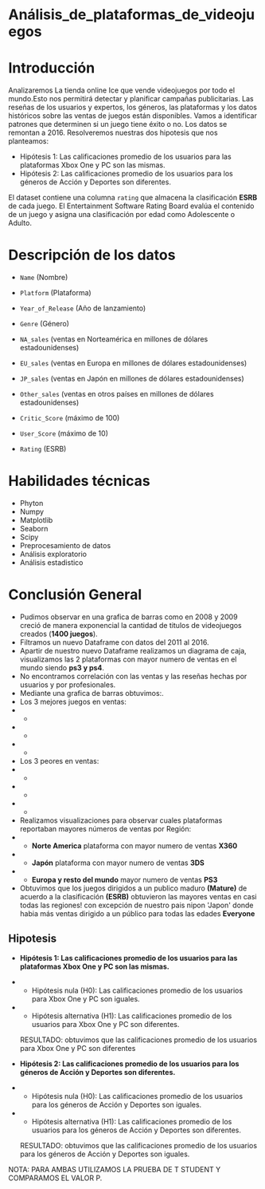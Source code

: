 # Análisis_de_plataformas_de_videojuegos
# Introducción
Analizaremos La tienda online Ice que vende videojuegos por todo el mundo.Esto nos permitirá detectar y planificar campañas publicitarias.
Las reseñas de los usuarios y expertos, los géneros, las plataformas y los datos históricos sobre las ventas de juegos están disponibles. 
Vamos a identificar patrones que determinen si un juego tiene éxito o no. Los datos se remontan a 2016. 
Resolveremos nuestras dos hipotesis que nos planteamos:
- Hipótesis 1: Las calificaciones promedio de los usuarios para las plataformas Xbox One y PC son las mismas.
- Hipótesis 2: Las calificaciones promedio de los usuarios para los géneros de Acción y Deportes son diferentes.

El dataset contiene una columna `rating` que almacena la clasificación **ESRB** de cada juego. El Entertainment Software Rating Board evalúa el contenido de un juego y asigna una clasificación por edad como Adolescente o Adulto.

# Descripción de los datos
- `Name` (Nombre)

- `Platform` (Plataforma)

- `Year_of_Release` (Año de lanzamiento)

- `Genre` (Género) 

- `NA_sales` (ventas en Norteamérica en millones de dólares estadounidenses) 

- `EU_sales` (ventas en Europa en millones de dólares estadounidenses) 

- `JP_sales` (ventas en Japón en millones de dólares estadounidenses) 

- `Other_sales` (ventas en otros países en millones de dólares estadounidenses) 

- `Critic_Score` (máximo de 100) 

- `User_Score` (máximo de 10) 

- `Rating` (ESRB)

# Habilidades técnicas
- Phyton
- Numpy
- Matplotlib
- Seaborn
- Scipy
- Preprocesamiento de datos
- Análisis exploratorio
- Análisis estadistico

# Conclusión General
- Pudimos observar en una grafica de barras como en 2008 y 2009 creció de manera exponencial la cantidad de titulos de videojuegos creados (**1400 juegos**).
- Filtramos un nuevo Dataframe con datos del 2011 al 2016.
- Apartir de nuestro nuevo Dataframe realizamos un diagrama de caja, visualizamos las 2 plataformas con mayor numero de ventas en el mundo siendo **ps3 y ps4**.
- No encontramos correlación con las ventas y las reseñas hechas por usuarios y por profesionales. 
- Mediante una grafica de barras obtuvimos:.
- Los 3 mejores juegos en ventas:
- -
- -
- -
-  Los 3 peores en ventas:
-  -
-  -
-  -
- Realizamos visualizaciones para observar cuales plataformas reportaban mayores números de ventas por Región: 
-  - **Norte America** plataforma con mayor numero de ventas **X360**
-  - **Japón**  plataforma con mayor numero de ventas **3DS** 
-  - **Europa y resto del mundo** mayor numero de ventas **PS3**
- Obtuvimos que los juegos dirigidos a un publico maduro **(Mature)** de acuerdo a la clasificación **(ESRB)**  obtuvieron las mayores ventas en casi todas las regiones! con excepción de nuestro pais nipon 'Japon' donde habia más ventas dirigido a un público para todas las edades **Everyone**
## Hipotesis

- **Hipótesis 1: Las calificaciones promedio de los usuarios para las plataformas Xbox One y PC son las mismas.**
- - Hipótesis nula (H0): Las calificaciones promedio de los usuarios para Xbox One y PC son iguales.
- - Hipótesis alternativa (H1): Las calificaciones promedio de los usuarios para Xbox One y PC son diferentes.
  
  RESULTADO: obtuvimos que las calificaciones promedio de los usuarios para Xbox One y PC son diferentes
  
- **Hipótesis 2: Las calificaciones promedio de los usuarios para los géneros de Acción y Deportes son diferentes.**
- - Hipótesis nula (H0): Las calificaciones promedio de los usuarios para los géneros de Acción y Deportes son iguales.
- - Hipótesis alternativa (H1): Las calificaciones promedio de los usuarios para los géneros de Acción y Deportes son diferentes.
  
  RESULTADO: obtuvimos que las calificaciones promedio de los usuarios para los géneros de Acción y Deportes son iguales.

NOTA: PARA AMBAS UTILIZAMOS LA PRUEBA DE T STUDENT Y COMPARAMOS EL VALOR P.
